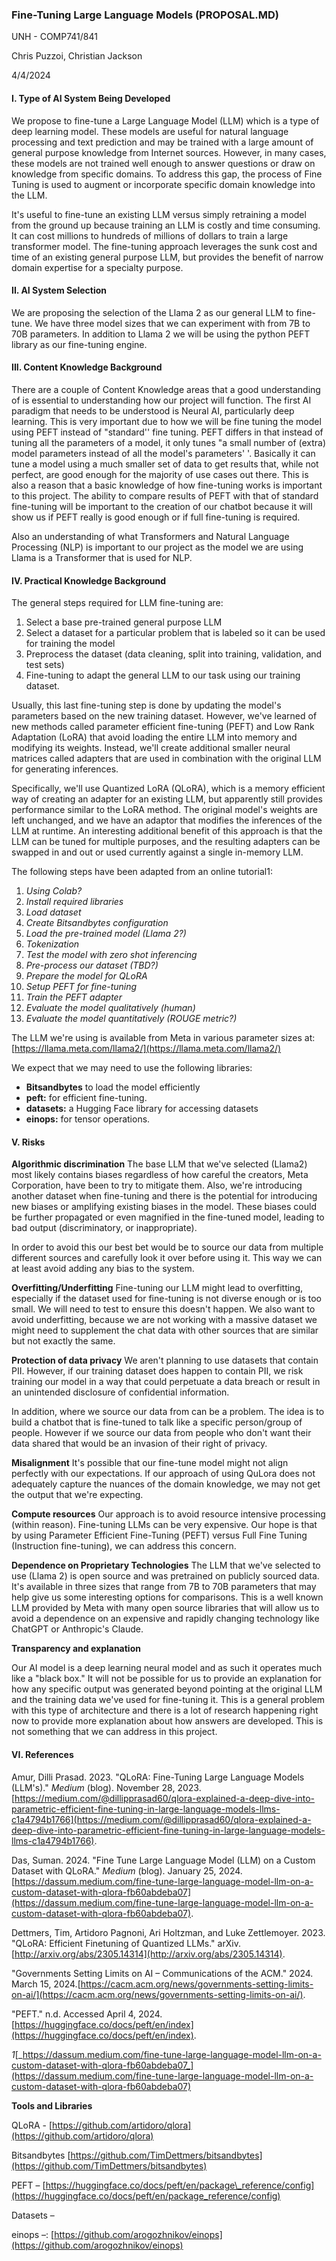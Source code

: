 ### Fine-Tuning Large Language Models (PROPOSAL.MD)

UNH - COMP741/841

Chris Puzzoi, Christian Jackson

4/4/2024

#### I. Type of AI System Being Developed

We propose to fine-tune a Large Language Model (LLM) which is a type of deep learning model. These models are useful for natural language processing and text prediction and may be trained with a large amount of general purpose knowledge from Internet sources. However, in many cases, these models are not trained well enough to answer questions or draw on knowledge from specific domains. To address this gap, the process of Fine Tuning is used to augment or incorporate specific domain knowledge into the LLM.

It's useful to fine-tune an existing LLM versus simply retraining a model from the ground up because training an LLM is costly and time consuming. It can cost millions to hundreds of millions of dollars to train a large transformer model. The fine-tuning approach leverages the sunk cost and time of an existing general purpose LLM, but provides the benefit of narrow domain expertise for a specialty purpose.

#### II. AI System Selection

We are proposing the selection of the Llama 2 as our general LLM to fine-tune. We have three model sizes that we can experiment with from 7B to 70B parameters. In addition to Llama 2 we will be using the python PEFT library as our fine-tuning engine.

#### III. Content Knowledge Background

There are a couple of Content Knowledge areas that a good understanding of is essential to understanding how our project will function. The first AI paradigm that needs to be understood is Neural AI, particularly deep learning. This is very important due to how we will be fine tuning the model using PEFT instead of "standard'' fine tuning. PEFT differs in that instead of tuning all the parameters of a model, it only tunes "a small number of (extra) model parameters instead of all the model's parameters' '. Basically it can tune a model using a much smaller set of data to get results that, while not perfect, are good enough for the majority of use cases out there. This is also a reason that a basic knowledge of how fine-tuning works is important to this project. The ability to compare results of PEFT with that of standard fine-tuning will be important to the creation of our chatbot because it will show us if PEFT really is good enough or if full fine-tuning is required.

Also an understanding of what Transformers and Natural Language Processing (NLP) is important to our project as the model we are using Llama is a Transformer that is used for NLP.

#### IV. Practical Knowledge Background

The general steps required for LLM fine-tuning are:

1. Select a base pre-trained general purpose LLM
2. Select a dataset for a particular problem that is labeled so it can be used for training the model
3. Preprocess the dataset (data cleaning, split into training, validation, and test sets)
4. Fine-tuning to adapt the general LLM to our task using our training dataset.

Usually, this last fine-tuning step is done by updating the model's parameters based on the new training dataset. However, we've learned of new methods called parameter efficient fine-tuning (PEFT) and Low Rank Adaptation (LoRA) that avoid loading the entire LLM into memory and modifying its weights. Instead, we'll create additional smaller neural matrices called adapters that are used in combination with the original LLM for generating inferences.

Specifically, we'll use Quantized LoRA (QLoRA), which is a memory efficient way of creating an adapter for an existing LLM, but apparently still provides performance similar to the LoRA method. The original model's weights are left unchanged, and we have an adaptor that modifies the inferences of the LLM at runtime. An interesting additional benefit of this approach is that the LLM can be tuned for multiple purposes, and the resulting adapters can be swapped in and out or used currently against a single in-memory LLM.

The following steps have been adapted from an online tutorial1:

1. _Using Colab?_
2. _Install required libraries_
3. _Load dataset_
4. _Create Bitsandbytes configuration_
5. _Load the pre-trained model (Llama 2?)_
6. _Tokenization_
7. _Test the model with zero shot inferencing_
8. _Pre-process our dataset (TBD?)_
9. _Prepare the model for QLoRA_
10. _Setup PEFT for fine-tuning_
11. _Train the PEFT adapter_
12. _Evaluate the model qualitatively (human)_
13. _Evaluate the model quantitatively (ROUGE metric?)_

The LLM we're using is available from Meta in various parameter sizes at:
[https://llama.meta.com/llama2/](https://llama.meta.com/llama2/)

We expect that we may need to use the following libraries:

- **Bitsandbytes** to load the model efficiently
- **peft:** for efficient fine-tuning.
- **datasets:** a Hugging Face library for accessing datasets
- **einops:** for tensor operations.

#### V. Risks

**Algorithmic discrimination**
 The base LLM that we've selected (Llama2) most likely contains biases regardless of how careful the creators, Meta Corporation, have been to try to mitigate them. Also, we're introducing another dataset when fine-tuning and there is the potential for introducing new biases or amplifying existing biases in the model. These biases could be further propagated or even magnified in the fine-tuned model, leading to bad output (discriminatory, or inappropriate).

In order to avoid this our best bet would be to source our data from multiple different sources and carefully look it over before using it. This way we can at least avoid adding any bias to the system.

**Overfitting/Underfitting**
 Fine-tuning our LLM might lead to overfitting, especially if the dataset used for fine-tuning is not diverse enough or is too small. We will need to test to ensure this doesn't happen. We also want to avoid underfitting, because we are not working with a massive dataset we might need to supplement the chat data with other sources that are similar but not exactly the same.

**Protection of data privacy**
 We aren't planning to use datasets that contain PII. However, if our training dataset does happen to contain PII, we risk training our model in a way that could perpetuate a data breach or result in an unintended disclosure of confidential information.

In addition, where we source our data from can be a problem. The idea is to build a chatbot that is fine-tuned to talk like a specific person/group of people. However if we source our data from people who don't want their data shared that would be an invasion of their right of privacy.

**Misalignment**
 It's possible that our fine-tune model might not align perfectly with our expectations. If our approach of using QuLora does not adequately capture the nuances of the domain knowledge, we may not get the output that we're expecting.

**Compute resources**
 Our approach is to avoid resource intensive processing (within reason). Fine-tuning LLMs can be very expensive. Our hope is that by using Parameter Efficient Fine-Tuning (PEFT) versus Full Fine Tuning (Instruction fine-tuning), we can address this concern.

**Dependence on Proprietary Technologies**
 The LLM that we've selected to use (Llama 2) is open source and was pretrained on publicly sourced data. It's available in three sizes that range from 7B to 70B parameters that may help give us some interesting options for comparisons. This is a well known LLM provided by Meta with many open source libraries that will allow us to avoid a dependence on an expensive and rapidly changing technology like ChatGPT or Anthropic's Claude.

**Transparency and explanation**

Our AI model is a deep learning neural model and as such it operates much like a "black box." It will not be possible for us to provide an explanation for how any specific output was generated beyond pointing at the original LLM and the training data we've used for fine-tuning it. This is a general problem with this type of architecture and there is a lot of research happening right now to provide more explanation about how answers are developed. This is not something that we can address in this project.

####


#### VI. References

Amur, Dilli Prasad. 2023. "QLoRA: Fine-Tuning Large Language Models (LLM's)." _Medium_ (blog). November 28, 2023.[https://medium.com/@dillipprasad60/qlora-explained-a-deep-dive-into-parametric-efficient-fine-tuning-in-large-language-models-llms-c1a4794b1766](https://medium.com/@dillipprasad60/qlora-explained-a-deep-dive-into-parametric-efficient-fine-tuning-in-large-language-models-llms-c1a4794b1766).

Das, Suman. 2024. "Fine Tune Large Language Model (LLM) on a Custom Dataset with QLoRA." _Medium_ (blog). January 25, 2024.[https://dassum.medium.com/fine-tune-large-language-model-llm-on-a-custom-dataset-with-qlora-fb60abdeba07](https://dassum.medium.com/fine-tune-large-language-model-llm-on-a-custom-dataset-with-qlora-fb60abdeba07).

Dettmers, Tim, Artidoro Pagnoni, Ari Holtzman, and Luke Zettlemoyer. 2023. "QLoRA: Efficient Finetuning of Quantized LLMs." arXiv.[http://arxiv.org/abs/2305.14314](http://arxiv.org/abs/2305.14314).

"Governments Setting Limits on AI – Communications of the ACM." 2024. March 15, 2024.[https://cacm.acm.org/news/governments-setting-limits-on-ai/](https://cacm.acm.org/news/governments-setting-limits-on-ai/).

"PEFT." n.d. Accessed April 4, 2024.[https://huggingface.co/docs/peft/en/index](https://huggingface.co/docs/peft/en/index).

_1_[_https://dassum.medium.com/fine-tune-large-language-model-llm-on-a-custom-dataset-with-qlora-fb60abdeba07_](https://dassum.medium.com/fine-tune-large-language-model-llm-on-a-custom-dataset-with-qlora-fb60abdeba07)


**Tools and Libraries**

QLoRA - [https://github.com/artidoro/qlora](https://github.com/artidoro/qlora)

Bitsandbytes [https://github.com/TimDettmers/bitsandbytes](https://github.com/TimDettmers/bitsandbytes)

PEFT – [https://huggingface.co/docs/peft/en/package\_reference/config](https://huggingface.co/docs/peft/en/package_reference/config)

Datasets –

einops –: [https://github.com/arogozhnikov/einops](https://github.com/arogozhnikov/einops)